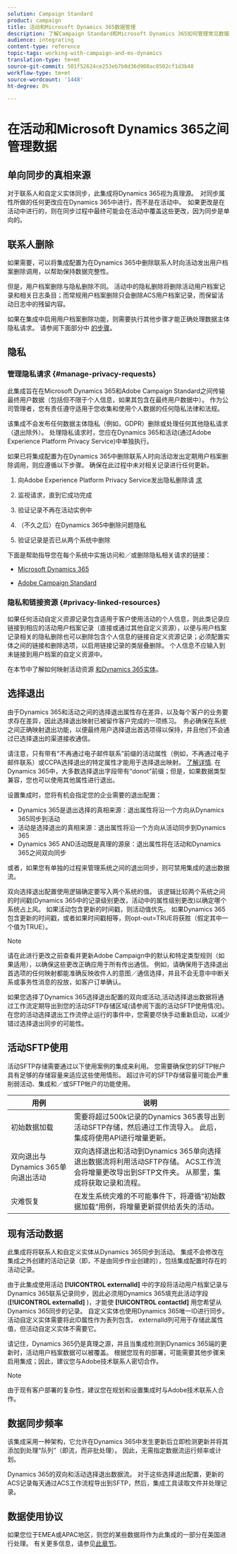 ```yaml
---
solution: Campaign Standard
product: campaign
title: 活动和Microsoft Dynamics 365数据管理
description: 了解Campaign Standard和Microsoft Dynamics 365如何管理常见数据
audience: integrating
content-type: reference
topic-tags: working-with-campaign-and-ms-dynamics
translation-type: tm+mt
source-git-commit: 501f52624ce253eb7b0d36d908ac8502cf1d3b48
workflow-type: tm+mt
source-wordcount: '1448'
ht-degree: 0%

---
```



# 在活动和Microsoft Dynamics 365之间管理数据

## 单向同步的真相来源

对于联系人和自定义实体同步，此集成将Dynamics 365视为真理源。  对同步属性所做的任何更改应在Dynamics 365中进行，而不是在活动中。  如果更改是在活动中进行的，则在同步过程中最终可能会在活动中覆盖这些更改，因为同步是单向的。

## 联系人删除

如果需要，可以将集成配置为在Dynamics 365中删除联系人时向活动发出用户档案删除调用，以帮助保持数据完整性。

但是，用户档案删除与隐私删除不同。 活动中的隐私删除将删除活动用户档案记录和相关日志条目；而常规用户档案删除只会删除ACS用户档案记录，而保留活动日志中的残留内容。

如果在集成中启用用户档案删除功能，则需要执行其他步骤才能正确处理数据主体隐私请求。 请参阅下面部分中 [的步骤](#manage-privacy-requests)。

## 隐私

### 管理隐私请求 {#manage-privacy-requests}

此集成旨在在Microsoft Dynamics 365和Adobe Campaign Standard之间传输最终用户数据（包括但不限于个人信息，如果其包含在最终用户数据中）。 作为公司管理者，您有责任遵守适用于您收集和使用个人数据的任何隐私法律和法规。

该集成不会发布任何数据主体隐私（例如，GDPR）删除或处理任何其他隐私请求（退出除外）。 处理隐私请求时，您应在Dynamics 365和活动(通过Adobe Experience Platform Privacy Service)中单独执行。

如果已将集成配置为在Dynamics 365中删除联系人时向活动发出定期用户档案删除调用，则应遵循以下步骤。 确保在此过程中未对相关记录进行任何更新。

1. 向Adobe Experience Platform Privacy Service发出隐私删除请 [求](https://www.adobe.io/apis/experiencecloud/gdpr.html)

1. 监视请求，直到它成功完成

1. 验证记录不再在活动实例中

1. （不久之后）在Dynamics 365中删除问题隐私

1. 验证记录是否已从两个系统中删除

下面是帮助指导您在每个系统中实施访问和／或删除隐私相关请求的链接：

* [Microsoft Dynamics 365](https://docs.microsoft.com/en-us/microsoft-365/compliance/gdpr-dsr-dynamics365?toc=/microsoft-365/enterprise/toc.json)

* [Adobe Campaign Standard](https://www.adobe.io/apis/experiencecloud/gdpr/docs.html)


### 隐私和链接资源 {#privacy-linked-resources}

如果任何活动自定义资源记录包含适用于客户使用活动的个人信息，则此类记录应链接到相应的活动用户档案记录（直接或通过其他自定义资源），以便与用户档案记录相关的隐私删除也可以删除包含个人信息的链接自定义资源记录；必须配置实体之间的链接和删除选项，以启用链接记录的类层叠删除。 个人信息不应输入到未链接到用户档案的自定义资源中。

在本节中了解如何映射活动资源 [和Dynamics 365实体](../../integrating/using/map-campaign-custom-resources-and-dynamics-365-custom-entities.md)。

## 选择退出

由于Dynamics 365和活动之间的选择退出属性存在差异，以及每个客户的业务要求存在差异，因此选择退出映射已被留作客户完成的一项练习。  务必确保在系统之间正确映射退出功能，以便最终用户选择退出首选项得以保持，并且他们不会通过已选择退出的渠道接收通信。

请注意，只有带有“不再通过电子邮件联系”前缀的活动属性（例如，不再通过电子邮件联系）或CCPA选择退出的特定属性才能用于选择退出映射。 [了解详情](../../developing/using/datamodel-profile.md).
在Dynamics 365中，大多数选择退出字段带有“donot”前缀；但是，如果数据类型兼容，您也可以使用其他属性进行退出。

设置集成时，您将有机会指定您的企业需要的退出配置：

* Dynamics 365是退出选择的真相来源：退出属性将沿一个方向从Dynamics 365同步到活动
* 活动是选择退出的真相来源：退出属性将沿一个方向从活动同步到Dynamics 365
* Dynamics 365 AND活动既是真理的源泉：退出属性将在活动和Dynamics 365之间双向同步

或者，如果您有单独的过程来管理系统之间的退出同步，则可禁用集成的退出数据流。

双向选择退出配置使用逻辑确定要写入两个系统的值。 该逻辑比较两个系统之间的时间戳(Dynamics 365中的记录级别更改，活动中的属性级别更改)以确定哪个系统占上风。 如果活动包含更新的时间戳，则活动值优先。 如果Dynamics 365包含更新的时间戳，或者如果时间戳相等，则opt-out=TRUE将获胜（假定其中一个值为TRUE）。

>[!NOTE]
>
>请在此进行更改之前查看并更新Adobe Campaign中的默认和特定类型规则（如果适用），以确保这些更改正确应用于所有传出通信。 例如，请确保用于选择退出首选项的任何映射都能准确反映收件人的意图／通信选择，并且不会无意中中断关系或事务性消息的投放，如客户订单确认。

如果您选择了Dynamics 365选择退出配置的双向或活动,活动选择退出数据将通过工作流定期导出到您的活动SFTP存储区域(请参阅下面的活动SFTP使用情况)。 在您的活动选择退出工作流停止运行的事件中，您需要尽快手动重新启动，以减少错过选择退出同步的可能性。

## 活动SFTP使用

活动SFTP存储需要通过以下使用案例的集成来利用。  您需要确保您的SFTP帐户具有足够的存储容量来适应这些使用情形。  超过许可的SFTP存储容量可能会严重削弱活动、集成和／或SFTP帐户的功能使用。

| 用例 | 说明 |
|---|---|
| 初始数据加载 | 需要将超过500k记录的Dynamics 365表导出到活动SFTP存储，然后通过工作流导入。 此后，集成将使用API进行增量更新。 |
| 双向退出与Dynamics 365单向退出活动 | 双向选择退出和活动到Dynamics 365单向选择退出数据流将利用活动SFTP存储。 ACS工作流会将增量更改导出到SFTP文件夹。 从那里，集成将获取记录和流程。 |
| 灾难恢复 | 在发生系统灾难的不可能事件下，将遵循“初始数据加载”用例，将增量更新提供给丢失的活动。 |

## 现有活动数据

此集成将将联系人和自定义实体从Dynamics 365同步到活动。 集成不会修改在集成之外创建的活动记录（即，不是由同步作业创建的），包括集成配置时存在的活动记录。

由于此集成使用活动 **[!UICONTROL externalId]** 中的字段将活动用户档案记录与Dynamics 365联系记录同步，因此必须用Dynamics 365填充此活动字段(**[!UICONTROL externalId]** )，才能使 **[!UICONTROL contactId]** 用您希望从Dynamics 365同步的记录。  自定义实体也使用Dynamics 365唯一ID进行同步。 活动自定义实体需要将此ID属性作为表列包含。 externalId列可用于存储此属性值，但活动自定义实体不需要它。

请记住，Dynamics 365仍是真理之源，并且当集成检测到Dynamics 365端的更新时，活动用户档案数据可以被覆盖。  根据您现有的部署，可能需要其他步骤来启用集成；因此，建议您与Adobe技术联系人密切合作。

>[!NOTE]
>
>由于现有客户部署的复杂性，建议您在规划和设置集成时与Adobe技术联系人合作。

## 数据同步频率

该集成采用一种架构，它允许在Dynamics 365中发生更新后立即检测更新并将其添加到处理“队列”（即流，而非批处理）。 因此，无需指定数据流运行频率或计划。

Dynamics 365的双向和活动选择退出数据流。 对于这些选择退出配置，更新的ACS记录每天通过ACS工作流程导出到SFTP，然后，集成工具读取文件并处理记录。

## 数据使用协议

如果您位于EMEA或APAC地区，则您的某些数据将作为此集成的一部分在美国进行处理。 有关更多信息，请参见[此章节](../../reporting/using/about-dynamic-reports.md#dynamic-reporting-usage-agreement)。
